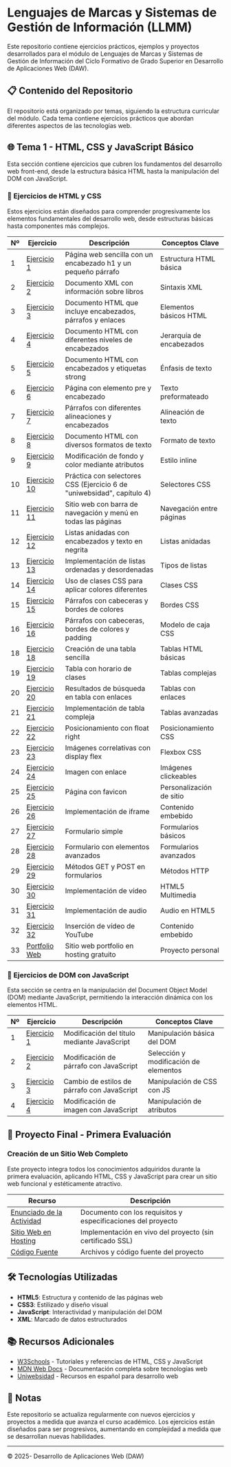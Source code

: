 # Lenguajes de Marcas y Sistemas de Gestión de Información (LLMM)

Este repositorio contiene ejercicios prácticos, ejemplos y proyectos desarrollados para el módulo de Lenguajes de Marcas y Sistemas de Gestión de Información del Ciclo Formativo de Grado Superior en Desarrollo de Aplicaciones Web (DAW).

## 📋 Contenido del Repositorio

El repositorio está organizado por temas, siguiendo la estructura curricular del módulo. Cada tema contiene ejercicios prácticos que abordan diferentes aspectos de las tecnologías web.

## 🌐 Tema 1 - HTML, CSS y JavaScript Básico

Esta sección contiene ejercicios que cubren los fundamentos del desarrollo web front-end, desde la estructura básica HTML hasta la manipulación del DOM con JavaScript.

### 📝 Ejercicios de HTML y CSS

Estos ejercicios están diseñados para comprender progresivamente los elementos fundamentales del desarrollo web, desde estructuras básicas hasta componentes más complejos.

| Nº | Ejercicio | Descripción | Conceptos Clave |
|------|------------|-------------|----------------|
| 1 | [Ejercicio 1](/Tema1/Index.html) | Página web sencilla con un encabezado h1 y un pequeño párrafo | Estructura HTML básica |
| 2 | [Ejercicio 2](/Tema1/prueba.xml) | Documento XML con información sobre libros | Sintaxis XML |
| 3 | [Ejercicio 3](/Tema1/Ejercicio1.html) | Documento HTML que incluye encabezados, párrafos y enlaces | Elementos básicos HTML |
| 4 | [Ejercicio 4](/Tema1/Ejercicio2.html) | Documento HTML con diferentes niveles de encabezados | Jerarquía de encabezados |
| 5 | [Ejercicio 5](/Tema1/Ejercicio3.html) | Documento HTML con encabezados y etiquetas strong | Énfasis de texto |
| 6 | [Ejercicio 6](/Tema1/Ejercicio4.html) | Página con elemento pre y encabezado | Texto preformateado |
| 7 | [Ejercicio 7](/Tema1/Ejercicio5.html) | Párrafos con diferentes alineaciones y encabezados | Alineación de texto |
| 8 | [Ejercicio 8](/Tema1/Ejercicio6.html) | Documento HTML con diversos formatos de texto | Formato de texto |
| 9 | [Ejercicio 9](/Tema1/Ejercicio7.html) | Modificación de fondo y color mediante atributos | Estilo inline |
| 10 | [Ejercicio 10](/Tema1/act8) | Práctica con selectores CSS (Ejercicio 6 de "uniwebsidad", capítulo 4) | Selectores CSS |
| 11 | [Ejercicio 11](/Tema1/act9) | Sitio web con barra de navegación y menú en todas las páginas | Navegación entre páginas |
| 12 | [Ejercicio 12](/Tema1/Ejercicio10.html) | Listas anidadas con encabezados y texto en negrita | Listas anidadas |
| 13 | [Ejercicio 13](/Tema1/Ejercicio11.html) | Implementación de listas ordenadas y desordenadas | Tipos de listas |
| 14 | [Ejercicio 14](/Tema1/Ejercicio12.html) | Uso de clases CSS para aplicar colores diferentes | Clases CSS |
| 15 | [Ejercicio 15](/Tema1/Ejercicio13.html) | Párrafos con cabeceras y bordes de colores | Bordes CSS |
| 16 | [Ejercicio 16](/Tema1/Ejercicio14.html) | Párrafos con cabeceras, bordes de colores y padding | Modelo de caja CSS |
| 18 | [Ejercicio 18](/Tema1/Ejercicio15.html) | Creación de una tabla sencilla | Tablas HTML básicas |
| 19 | [Ejercicio 19](/Tema1/Ejercicio16.html) | Tabla con horario de clases | Tablas complejas |
| 20 | [Ejercicio 20](/Tema1/act17) | Resultados de búsqueda en tabla con enlaces | Tablas con enlaces |
| 21 | [Ejercicio 21](/Tema1/act18) | Implementación de tabla compleja | Tablas avanzadas |
| 22 | [Ejercicio 22](/Tema1/act19) | Posicionamiento con float right | Posicionamiento CSS |
| 23 | [Ejercicio 23](/Tema1/act20) | Imágenes correlativas con display flex | Flexbox CSS |
| 24 | [Ejercicio 24](/Tema1/act21) | Imagen con enlace | Imágenes clickeables |
| 25 | [Ejercicio 25](/Tema1/act22) | Página con favicon | Personalización de sitio |
| 26 | [Ejercicio 26](/Tema1/act23) | Implementación de iframe | Contenido embebido |
| 27 | [Ejercicio 27](/Tema1/Ejercicio24) | Formulario simple | Formularios básicos |
| 28 | [Ejercicio 28](/Tema1/Ejercicio25.html) | Formulario con elementos avanzados | Formularios avanzados |
| 29 | [Ejercicio 29](/Tema1/act26) | Métodos GET y POST en formularios | Métodos HTTP |
| 30 | [Ejercicio 30](/Tema1/act27) | Implementación de vídeo | HTML5 Multimedia |
| 31 | [Ejercicio 31](/Tema1/act28) | Implementación de audio | Audio en HTML5 |
| 32 | [Ejercicio 32](/Tema1/act29/Ejercicio27.html) | Inserción de vídeo de YouTube | Contenido embebido |
| 33 | [Portfolio Web](https://rafaelcorderodev.lovestoblog.com/?i=1) | Sitio web portfolio en hosting gratuito | Proyecto personal |

### 🔄 Ejercicios de DOM con JavaScript

Esta sección se centra en la manipulación del Document Object Model (DOM) mediante JavaScript, permitiendo la interacción dinámica con los elementos HTML.

| Nº | Ejercicio | Descripción | Conceptos Clave |
|------|------------|-------------|----------------|
| 1 | [Ejercicio 1](/Tema1/DOM/Ejercicio1.html) | Modificación del título mediante JavaScript | Manipulación básica del DOM |
| 2 | [Ejercicio 2](/Tema1/DOM/Ejercicio2.html) | Modificación de párrafo con JavaScript | Selección y modificación de elementos |
| 3 | [Ejercicio 3](/Tema1/DOM/Ejercicio3.html) | Cambio de estilos de párrafo con JavaScript | Manipulación de CSS con JS |
| 4 | [Ejercicio 4](/Tema1/DOM/Ejercicio4/Ejercicio1.html) | Modificación de imagen con JavaScript | Manipulación de atributos |

## 🚀 Proyecto Final - Primera Evaluación

### Creación de un Sitio Web Completo

Este proyecto integra todos los conocimientos adquiridos durante la primera evaluación, aplicando HTML, CSS y JavaScript para crear un sitio web funcional y estéticamente atractivo.

| Recurso | Descripción |
|---------|-------------|
| [Enunciado de la Actividad](http://docs.google.com/document/d/18Ru8RTDNnfByqD1XmgBmsbB0heMsepe_rTok2kAbi34/edit?usp=sharing_blank) | Documento con los requisitos y especificaciones del proyecto |
| <a href="http://rca.free.nf" target="_blank">Sitio Web en Hosting</a> | Implementación en vivo del proyecto (sin certificado SSL) |
| [Código Fuente](/Tema1/Web) | Archivos y código fuente del proyecto |

## 🛠️ Tecnologías Utilizadas

- **HTML5**: Estructura y contenido de las páginas web
- **CSS3**: Estilizado y diseño visual
- **JavaScript**: Interactividad y manipulación del DOM
- **XML**: Marcado de datos estructurados

## 📚 Recursos Adicionales

- [W3Schools](https://www.w3schools.com/) - Tutoriales y referencias de HTML, CSS y JavaScript
- [MDN Web Docs](https://developer.mozilla.org/) - Documentación completa sobre tecnologías web
- [Uniwebsidad](https://uniwebsidad.com/) - Recursos en español para desarrollo web

## 📝 Notas

Este repositorio se actualiza regularmente con nuevos ejercicios y proyectos a medida que avanza el curso académico. Los ejercicios están diseñados para ser progresivos, aumentando en complejidad a medida que se desarrollan nuevas habilidades.

---

© 2025- Desarrollo de Aplicaciones Web (DAW)
